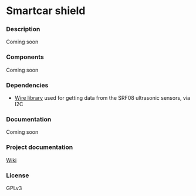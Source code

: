 # Smartcar shield

### Description
Coming soon

### Components
Coming soon

### Dependencies
- [Wire library](http://arduino.cc/en/reference/Wire) used for getting data from the SRF08 ultrasonic sensors, via I2C

### Documentation
Coming soon

### Project documentation
[Wiki](../../wiki)

### License
GPLv3

